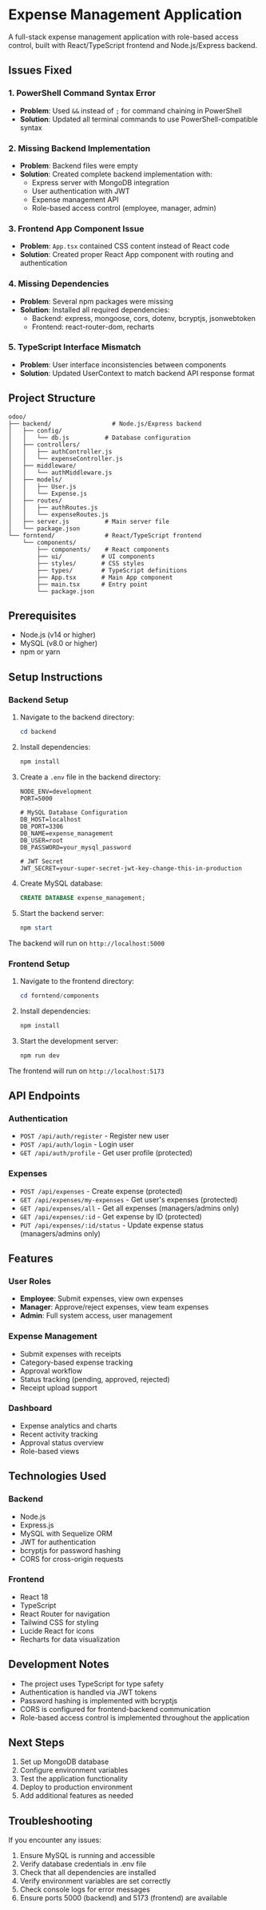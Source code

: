 # Expense Management Application

A full-stack expense management application with role-based access control, built with React/TypeScript frontend and Node.js/Express backend.

## Issues Fixed

### 1. PowerShell Command Syntax Error
- **Problem**: Used `&&` instead of `;` for command chaining in PowerShell
- **Solution**: Updated all terminal commands to use PowerShell-compatible syntax

### 2. Missing Backend Implementation
- **Problem**: Backend files were empty
- **Solution**: Created complete backend implementation with:
  - Express server with MongoDB integration
  - User authentication with JWT
  - Expense management API
  - Role-based access control (employee, manager, admin)

### 3. Frontend App Component Issue
- **Problem**: `App.tsx` contained CSS content instead of React code
- **Solution**: Created proper React App component with routing and authentication

### 4. Missing Dependencies
- **Problem**: Several npm packages were missing
- **Solution**: Installed all required dependencies:
  - Backend: express, mongoose, cors, dotenv, bcryptjs, jsonwebtoken
  - Frontend: react-router-dom, recharts

### 5. TypeScript Interface Mismatch
- **Problem**: User interface inconsistencies between components
- **Solution**: Updated UserContext to match backend API response format

## Project Structure

```
odoo/
├── backend/                 # Node.js/Express backend
│   ├── config/
│   │   └── db.js          # Database configuration
│   ├── controllers/
│   │   ├── authController.js
│   │   └── expenseController.js
│   ├── middleware/
│   │   └── authMiddleware.js
│   ├── models/
│   │   ├── User.js
│   │   └── Expense.js
│   ├── routes/
│   │   ├── authRoutes.js
│   │   └── expenseRoutes.js
│   ├── server.js          # Main server file
│   └── package.json
└── forntend/              # React/TypeScript frontend
    └── components/
        ├── components/    # React components
        ├── ui/           # UI components
        ├── styles/       # CSS styles
        ├── types/        # TypeScript definitions
        ├── App.tsx       # Main App component
        ├── main.tsx      # Entry point
        └── package.json
```

## Prerequisites

- Node.js (v14 or higher)
- MySQL (v8.0 or higher)
- npm or yarn

## Setup Instructions

### Backend Setup

1. Navigate to the backend directory:
   ```powershell
   cd backend
   ```

2. Install dependencies:
   ```powershell
   npm install
   ```

3. Create a `.env` file in the backend directory:
   ```
   NODE_ENV=development
   PORT=5000
   
   # MySQL Database Configuration
   DB_HOST=localhost
   DB_PORT=3306
   DB_NAME=expense_management
   DB_USER=root
   DB_PASSWORD=your_mysql_password
   
   # JWT Secret
   JWT_SECRET=your-super-secret-jwt-key-change-this-in-production
   ```

4. Create MySQL database:
   ```sql
   CREATE DATABASE expense_management;
   ```

5. Start the backend server:
   ```powershell
   npm start
   ```

The backend will run on `http://localhost:5000`

### Frontend Setup

1. Navigate to the frontend directory:
   ```powershell
   cd forntend/components
   ```

2. Install dependencies:
   ```powershell
   npm install
   ```

3. Start the development server:
   ```powershell
   npm run dev
   ```

The frontend will run on `http://localhost:5173`

## API Endpoints

### Authentication
- `POST /api/auth/register` - Register new user
- `POST /api/auth/login` - Login user
- `GET /api/auth/profile` - Get user profile (protected)

### Expenses
- `POST /api/expenses` - Create expense (protected)
- `GET /api/expenses/my-expenses` - Get user's expenses (protected)
- `GET /api/expenses/all` - Get all expenses (managers/admins only)
- `GET /api/expenses/:id` - Get expense by ID (protected)
- `PUT /api/expenses/:id/status` - Update expense status (managers/admins only)

## Features

### User Roles
- **Employee**: Submit expenses, view own expenses
- **Manager**: Approve/reject expenses, view team expenses
- **Admin**: Full system access, user management

### Expense Management
- Submit expenses with receipts
- Category-based expense tracking
- Approval workflow
- Status tracking (pending, approved, rejected)
- Receipt upload support

### Dashboard
- Expense analytics and charts
- Recent activity tracking
- Approval status overview
- Role-based views

## Technologies Used

### Backend
- Node.js
- Express.js
- MySQL with Sequelize ORM
- JWT for authentication
- bcryptjs for password hashing
- CORS for cross-origin requests

### Frontend
- React 18
- TypeScript
- React Router for navigation
- Tailwind CSS for styling
- Lucide React for icons
- Recharts for data visualization

## Development Notes

- The project uses TypeScript for type safety
- Authentication is handled via JWT tokens
- Password hashing is implemented with bcryptjs
- CORS is configured for frontend-backend communication
- Role-based access control is implemented throughout the application

## Next Steps

1. Set up MongoDB database
2. Configure environment variables
3. Test the application functionality
4. Deploy to production environment
5. Add additional features as needed

## Troubleshooting

If you encounter any issues:

1. Ensure MySQL is running and accessible
2. Verify database credentials in .env file
3. Check that all dependencies are installed
4. Verify environment variables are set correctly
5. Check console logs for error messages
6. Ensure ports 5000 (backend) and 5173 (frontend) are available

